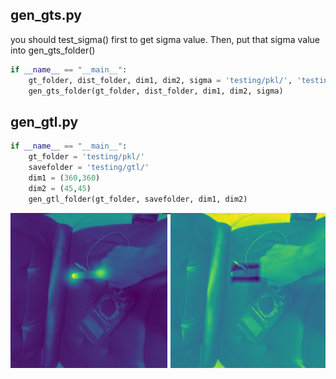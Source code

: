 ## gen_gts.py
you should test_sigma() first to get sigma value. Then, put that sigma value into gen_gts_folder()
```python
if __name__ == "__main__":
    gt_folder, dist_folder, dim1, dim2, sigma = 'testing/pkl/', 'testing/gts/', (360,360),(45,45),18
    gen_gts_folder(gt_folder, dist_folder, dim1, dim2, sigma)
```
## gen_gtl.py
```python
if __name__ == "__main__":
    gt_folder = 'testing/pkl/'
    savefolder = 'testing/gtl/'
    dim1 = (360,360)
    dim2 = (45,45)
    gen_gtl_folder(gt_folder, savefolder, dim1, dim2)
```
![](https://github.com/s0ngkran/hand_mapping/blob/master/example/ex_gen_gt.png)
